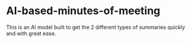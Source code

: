 # AI-based-minutes-of-meeting
This is an AI model built to get the 2 different types of summaries quickly and with great ease.
